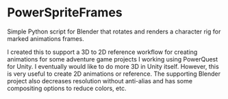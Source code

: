 # PowerSpriteFrames
Simple Python script for Blender that rotates and renders a character rig for marked animations frames.

I created this to support a 3D to 2D reference workflow for creating animations for some adventure game projects I working using PowerQuest for Unity.
I eventually would like to do more 3D in Unity itself. However, this is very useful to create 2D animations or reference. The supporting Blender project also decreases resolution without anti-alias and has some compositing options to reduce colors, etc.
